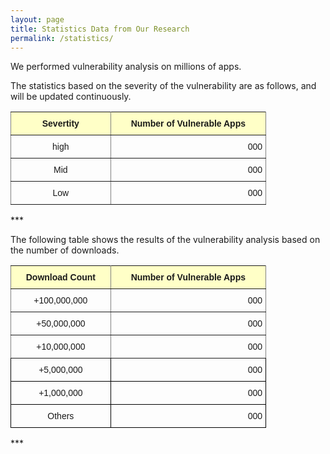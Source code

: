 ```yaml
---
layout: page
title: Statistics Data from Our Research
permalink: /statistics/
---
```


We performed vulnerability analysis on millions of apps.

The statistics based on the severity of the vulnerability are as follows, and will be updated continuously.

<style type="text/css">
.tg  {border-collapse:collapse;border-spacing:0;}
.tg td{font-family:Arial, sans-serif;font-size:14px;padding:10px 5px;border-style:solid;border-width:1px;overflow:hidden;word-break:normal;border-color:black;}
.tg th{font-family:Arial, sans-serif;font-size:14px;font-weight:normal;padding:10px 5px;border-style:solid;border-width:1px;overflow:hidden;word-break:normal;border-color:black;}
.tg .tg-c3ow{border-color:inherit;text-align:center;vertical-align:top}
.tg .tg-py60{font-weight:bold;background-color:#ffffc7;border-color:inherit;text-align:center;vertical-align:top}
.tg .tg-dvpl{border-color:inherit;text-align:right;vertical-align:top}
</style>
<table class="tg" style="undefined;table-layout: fixed; width: 409px">
<colgroup>
<col style="width: 160px">
<col style="width: 249px">
</colgroup>
  <tr>
    <th class="tg-py60">Severtity</th>
    <th class="tg-py60">Number of Vulnerable Apps</th>
  </tr>
  <tr>
    <td class="tg-c3ow">high</td>
    <td class="tg-dvpl">000</td>
  </tr>
  <tr>
    <td class="tg-c3ow">Mid</td>
    <td class="tg-dvpl">000</td>
  </tr>
  <tr>
    <td class="tg-c3ow">Low</td>
    <td class="tg-dvpl">000</td>
  </tr>
</table>
***

The following table shows the results of the vulnerability analysis based on the number of downloads.

<style type="text/css">
.tg  {border-collapse:collapse;border-spacing:0;}
.tg td{font-family:Arial, sans-serif;font-size:14px;padding:10px 5px;border-style:solid;border-width:1px;overflow:hidden;word-break:normal;border-color:black;}
.tg th{font-family:Arial, sans-serif;font-size:14px;font-weight:normal;padding:10px 5px;border-style:solid;border-width:1px;overflow:hidden;word-break:normal;border-color:black;}
.tg .tg-baqh{text-align:center;vertical-align:top}
.tg .tg-c3ow{border-color:inherit;text-align:center;vertical-align:top}
.tg .tg-lqy6{text-align:right;vertical-align:top}
.tg .tg-py60{font-weight:bold;background-color:#ffffc7;border-color:inherit;text-align:center;vertical-align:top}
.tg .tg-dvpl{border-color:inherit;text-align:right;vertical-align:top}
</style>
<table class="tg" style="undefined;table-layout: fixed; width: 409px">
<colgroup>
<col style="width: 160px">
<col style="width: 249px">
</colgroup>
  <tr>
    <th class="tg-py60">Download Count</th>
    <th class="tg-py60">Number of Vulnerable Apps</th>
  </tr>
  <tr>
    <td class="tg-c3ow">+100,000,000</td>
    <td class="tg-dvpl">000</td>
  </tr>
  <tr>
    <td class="tg-c3ow">+50,000,000</td>
    <td class="tg-dvpl">000</td>
  </tr>
  <tr>
    <td class="tg-c3ow">+10,000,000</td>
    <td class="tg-dvpl">000</td>
  </tr>
  <tr>
    <td class="tg-baqh">+5,000,000</td>
    <td class="tg-lqy6">000</td>
  </tr>
  <tr>
    <td class="tg-baqh">+1,000,000</td>
    <td class="tg-lqy6">000</td>
  </tr>
  <tr>
    <td class="tg-baqh">Others</td>
    <td class="tg-lqy6">000</td>
  </tr>
</table>
***

